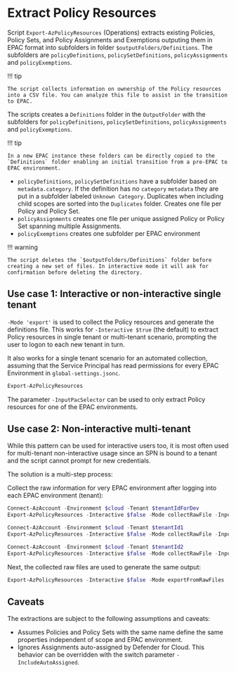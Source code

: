 # Extract Policy Resources

Script `Export-AzPolicyResources` (Operations) extracts existing Policies, Policy Sets, and Policy Assignments and Exemptions outputing them in EPAC format into subfolders in folder `$outputFolders/Definitions`. The subfolders are `policyDefinitions`, `policySetDefinitions`, `policyAssignments` and `policyExemptions`.

!!! tip

    The script collects information on ownership of the Policy resources into a CSV file. You can analyze this file to assist in the transition to EPAC.

The scripts creates a `Definitions` folder in the `OutputFolder` with the subfolders for `policyDefinitions`, `policySetDefinitions`, `policyAssignments` and `policyExemptions`.

!!! tip

    In a new EPAC instance these folders can be directly copied to the `Definitions` folder enabling an initial transition from a pre-EPAC to EPAC environment.

* `policyDefinitions`, `policySetDefinitions` have a subfolder based on `metadata.category`. If the definition has no `category` `metadata` they are put in a subfolder labeled `Unknown Category`. Duplicates when including child scopes are sorted into the `Duplicates` folder. Creates one file per Policy and Policy Set.
* `policyAssignments` creates one file per unique assigned Policy or Policy Set spanning multiple Assignments.
* `policyExemptions` creates one subfolder per EPAC environment

!!! warning

    The script deletes the `$outputFolders/Definitions` folder before creating a new set of files. In interactive mode it will ask for confirmation before deleting the directory.

## Use case 1: Interactive or non-interactive single tenant

`-Mode 'export'` is used to collect the Policy resources and generate the definitions file. This works for `-Interactive $true` (the default) to extract Policy resources in single tenant or multi-tenant scenario, prompting the user to logon to each new tenant in turn.

It also works for a single tenant scenario for an automated collection, assuming that the Service Principal has read permissions for every EPAC Environment in `global-settings.jsonc`.

```ps1
Export-AzPolicyResources
```

The parameter `-InputPacSelector` can be used to only extract Policy resources for one of the EPAC environments.

## Use case 2: Non-interactive multi-tenant

While this pattern can be used for interactive users too, it is most often used for multi-tenant non-interactive usage since an SPN is bound to a tenant and the script cannot prompt for new credentials.

The solution is a multi-step process:

Collect the raw information for very EPAC environment after logging into each EPAC environment (tenant):

```ps1
Connect-AzAccount -Environment $cloud -Tenant $tenantIdForDev
Export-AzPolicyResources -Interactive $false -Mode collectRawFile -InputPacSelector 'epac-dev'

Connect-AzAccount -Environment $cloud -Tenant $tenantId1
Export-AzPolicyResources -Interactive $false -Mode collectRawFile -InputPacSelector 'tenant1'

Connect-AzAccount -Environment $cloud -Tenant $tenantId2
Export-AzPolicyResources -Interactive $false -Mode collectRawFile -InputPacSelector 'tenant2'
```

Next, the collected raw files are used to generate the same output:

```ps1
Export-AzPolicyResources -Interactive $false -Mode exportFromRawFiles
```

## Caveats

The extractions are subject to the following assumptions and caveats:

* Assumes Policies and Policy Sets with the same name define the same properties independent of scope and EPAC environment.
* Ignores Assignments auto-assigned by Defender for Cloud. This behavior can be overridden with the switch parameter `-IncludeAutoAssigned`.
